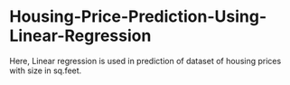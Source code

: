 # Housing-Price-Prediction-Using-Linear-Regression
Here, Linear regression is used in prediction of dataset of housing prices with size in sq.feet.
